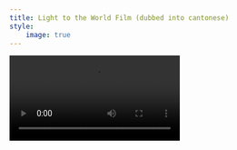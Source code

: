 ```yaml
---
title: Light to the World Film (dubbed into cantonese)
style:
    image: true
---
```

![Light to the World - Cantonese dubbed](light2world_cantonese.mp4)
